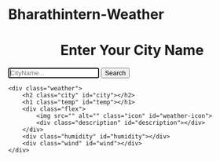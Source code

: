 # Bharathintern-Weather
<!DOCTYPE html>
<html lang="en">
<head>
    <meta charset="UTF-8">
    <meta name="viewport" content="width=device-width, initial-scale=1.0">
    <link rel="stylesheet" href="./weather.css">
    <title>Weather Forecasting</title>
</head>
<body>
   <div class="card">
    <h1 style="text-align: center;">Enter Your City Name</h1>
    <div class="search">
        <input type="text" class="search-bar" placeholder="CityName..." id="cityname" value="" autofocus>
        <button id="searchbtn">Search</button>
    </div>

    <div class="weather">
        <h2 class="city" id="city"></h2>
        <h1 class="temp" id="temp"></h1>
        <div class="flex">
            <img src="" alt="" class="icon" id="weather-icon">
            <div class="description" id="description"></div>
        </div>
        <div class="humidity" id="humidity"></div>
        <div class="wind" id="wind"></div>
    </div>

   </div>
   <script src="./weather.js"></script>
</body>
</html>
